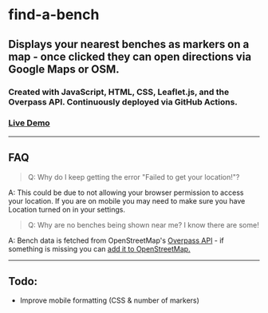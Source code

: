 # find-a-bench

## Displays your nearest benches as markers on a map - once clicked they can open directions via Google Maps or OSM.

### Created with JavaScript, HTML, CSS, Leaflet.js, and the Overpass API. Continuously deployed via GitHub Actions.

### [Live Demo](https://eddierowe.github.io/find-a-bench/)

___

## FAQ
> Q: Why do I keep getting the error "Failed to get your location!"?

A: This could be due to not allowing your browser permission to access your location. If you are on mobile you may need to make sure you have Location turned on in your settings.

> Q: Why are no benches being shown near me? I know there are some!

A: Bench data is fetched from OpenStreetMap's [Overpass API](https://wiki.openstreetmap.org/wiki/Overpass_API) - if something is missing you can [add it to OpenStreetMap.](https://wiki.openstreetmap.org/wiki/Contribute_map_data)

___
## Todo:
- Improve mobile formatting (CSS & number of markers)
